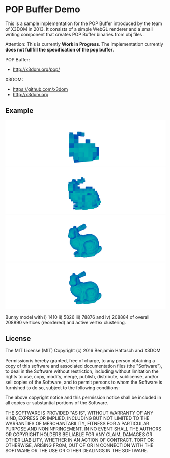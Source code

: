 POP Buffer Demo
===============

This is a sample implementation for the POP Buffer introduced by the team of X3DOM in 2013. It consists of a simple WebGL renderer and a small writing component that creates POP Buffer binaries from obj files.

Attention: This is currently **Work in Progress**. The implementation currently **does not fullfill the specification of the pop buffer**.

POP Buffer:

- http://x3dom.org/pop/

X3DOM:

- https://github.com/x3dom 
- http://x3dom.org

## Example ##

![](doc/level_raw.png)
![](doc/level_middle.png)
![](doc/level_finer.png)
![](doc/level_finest.png)

Bunny model with i) 1410 ii) 5826 iii) 78876 and iv) 208884 of overall 208890 vertices (reordered) and active vertex clustering.

License
-------

The MIT License (MIT)
Copyright (c) 2016 Benjamin Hättasch and X3DOM

Permission is hereby granted, free of charge, to any person obtaining a copy of this software and associated documentation files (the "Software"), to deal in the Software without restriction, including without limitation the rights to use, copy, modify, merge, publish, distribute, sublicense, and/or sell copies of the Software, and to permit persons to whom the Software is furnished to do so, subject to the following conditions:

The above copyright notice and this permission notice shall be included in all copies or substantial portions of the Software.

THE SOFTWARE IS PROVIDED "AS IS", WITHOUT WARRANTY OF ANY KIND, EXPRESS OR IMPLIED, INCLUDING BUT NOT LIMITED TO THE WARRANTIES OF MERCHANTABILITY, FITNESS FOR A PARTICULAR PURPOSE AND NONINFRINGEMENT. IN NO EVENT SHALL THE AUTHORS OR COPYRIGHT HOLDERS BE LIABLE FOR ANY CLAIM, DAMAGES OR OTHER LIABILITY, WHETHER IN AN ACTION OF CONTRACT, TORT OR OTHERWISE, ARISING FROM, OUT OF OR IN CONNECTION WITH THE SOFTWARE OR THE USE OR OTHER DEALINGS IN THE SOFTWARE.

